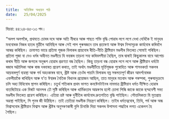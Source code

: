 ```yaml
---
title:  অতিৰিক্ত অধ্যয়ন পাঠ
date:   25/04/2025
---
```


যিচয়া: ৪৪:২৪-৪৫-১৩ পদ।

“অলপ অলপকৈ, প্ৰথমতে চোৰৰ দৰে আৰু অতি নীৰৱে আৰু পাছত শক্তি বৃদ্ধি পোৱাৰ লগে লগে দেখা দেখিকৈ ই মানুহৰ মনবোৰক নিজৰ হাতৰ মুঠিলৈ আনিছিল আৰু সেই পাপ পুৰুষজনে তাৰ প্ৰতাৰণা আৰু ঈশ্বৰ নিন্দাসূচক কাৰ্যবোৰ কৰিবলৈ আৰম্ভ কৰিছিল। ক্ৰমাগত ভাৱে প্ৰতিমা পূজক বিলাকৰ প্ৰায়বোৰ ৰীতি-নীতি খ্রীষ্টিয়ান মণ্ডলীৰ ভিতৰত সোমাই পৰিছিল। প্রতিমা পূজা বা দেও ধৰ্মৰ অধীনত মণ্ডলীয়ে যি ভয়ঙ্কৰ তাড়না সহ্য কৰিবলগীয়া হৈছিল, তাৰ দ্বাৰাই কিছুকালৰ বাবে আপোচ কৰাৰ নীতি আৰু জগতৰ অনুৰূপ হোৱাৰ প্ৰৱণতা বন্ধ হৈছিল। কিন্তু তাড়না বন্ধ হোৱাৰ লগে লগে আৰু খ্রীষ্টিয়ান ধৰ্মটো ৰজাৰ অট্টালিকা আৰু ৰাজ দৰবাৰত প্ৰৱেশ কৰাত, তাই অর্থাৎ মণ্ডলীটিয়ে মূৰ্ত্তিপূজক পুৰোহিত আৰু শাসনকৰ্ত্তা সকলৰ আড়ম্বৰপূৰ্ণ ব্যৱস্থা আৰু গৰ্ব অহংকাৰৰ বাবে, খ্ৰীষ্ট আৰু তেওঁৰ পাচনি বিলাকৰ নম্ৰ সৰলতাপূর্ণ জীৱন আদৰ্শবোৰক এফলীয়াকৈ ৰাখিছিল আৰু য'ত ঈশ্বৰৰ নৈতিক বিধানৰ প্ৰয়োজন আছিল, তাত মানুহৰ মতবাদ আৰু পৰম্পৰা, পুৰুষানুক্ৰমে চলি অহা বিধিবোৰ স্থাপন কৰিছিল। চতুৰ্থ শতিকাৰ প্ৰথম ভাগত কনষ্টেনটাইনৰ নামমাত্ৰ খ্রীষ্টিয়ান ধৰ্মত দীক্ষিত হোৱাৰ বাতৰিটোৱে এক বিৰাট আনন্দৰ ঢৌ সৃষ্টি কৰিছিল আৰু ধাৰ্মিকতাৰ আৱৰণৰ হলৌ চোলা পিন্ধি জাকে জাকে ছদ্মবেশী সভ্য মণ্ডলীৰ ভিতৰত প্ৰৱেশ কৰিছিল। এতিয়া ভ্ৰষ্ট আৰু দুৰ্নীতিৰ কাৰ্যবোৰ দ্ৰুতগতিত বৃদ্ধি পাইছিল। পৌত্তলিকতা যি মৃতপ্রায় অৱস্থা পাইছিল, সি পুনৰ জী উঠিছিল। তাই তেতিয়া মণ্ডলীক নিয়ন্ত্ৰণ কৰিছিল। তাইৰ ধৰ্মতত্ববোৰ, তিথি, পৰ্ব আৰু অন্ধ বিশ্বাসবোৰ খ্রীষ্টিয়ান বিশ্বাস আৰু খ্ৰীষ্টৰ অনুসৰণকাৰী বুলি চিনাকি দিয়া সকলৰ উপাসনা পদ্ধতিৰ লগত একেলগ হৈ গৈছিল।